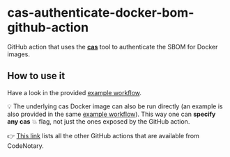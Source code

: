 # cas-authenticate-docker-bom-github-action

GitHub action that uses the **[cas](https://github.com/codenotary/cas)** tool to authenticate the SBOM for Docker images.

## How to use it

Have a look in the provided [example workflow](.github/workflows/example.yml).

:bulb: The underlying cas Docker image can also be run directly (an example is also provided in the same [example workflow](.github/workflows/example.yml)). This way one can **specify any cas** :boom: flag, not just the ones exposed by the GitHub action.

👉 [This link](https://github.com/marketplace?type=actions&query=publisher%3Acodenotary+) lists all the other GitHub actions that are available from CodeNotary.
